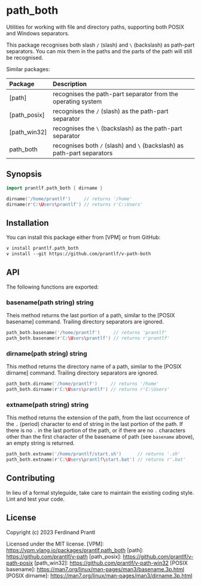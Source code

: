 # path_both

Utilities for working with file and directory paths, supporting both POSIX and Windows separators.

This package recognises both slash `/` (slash) and `\` (backslash) as path-part separators. You can mix them in the paths and the parts of the path will still be recognised.

Similar packages:

| Package      | Description                                                             |
|:-------------|:------------------------------------------------------------------------|
| [path]       | recognises the path-part separator from the operating system            |
| [path_posix] | recognises the `/` (slash) as the path-part separator                   |
| [path_win32] | recognises the `\` (backslash) as the path-part separator               |
| path_both    | recognises both `/` (slash) and `\` (backslash) as path-part separators |

## Synopsis

```go
import prantlf.path_both { dirname }

dirname('/home/prantlf')     // returns '/home'
dirname(r'C:\Users\prantlf') // returns r'C:\Users'
```

## Installation

You can install this package either from [VPM] or from GitHub:

```txt
v install prantlf.path_both
v install --git https://github.com/prantlf/v-path-both
```

## API

The following functions are exported:

### basename(path string) string

Theis method returns the last portion of a path, similar to the [POSIX basename] command. Trailing directory separators are ignored.

```go
path_both.basename('/home/prantlf')     // returns 'prantlf'
path_both.basename(r'C:\Users\prantlf') // returns r'prantlf'
```

### dirname(path string) string

This method returns the directory name of a path, similar to the [POSIX dirname] command. Trailing directory separators are ignored.

```go
path_both.dirname('/home/prantlf')     // returns '/home'
path_both.dirname(r'C:\Users\prantlf') // returns r'C:\Users'
```

### extname(path string) string

This method returns the extension of the path, from the last occurrence of the `.` (period) character to end of string in the last portion of the path. If there is no `.` in the last portion of the path, or if there are no `.` characters other than the first character of the basename of path (see `basename` above), an empty string is returned.

```go
path_both.extname('/home/prantlf/start.sh')      // returns '.sh'
path_both.extname(r'C:\Users\prantlf\start.bat') // returns r'.bat'
```

## Contributing

In lieu of a formal styleguide, take care to maintain the existing coding style. Lint and test your code.

## License

Copyright (c) 2023 Ferdinand Prantl

Licensed under the MIT license.
[VPM]: https://vpm.vlang.io/packages/prantlf.path_both
[path]: https://github.com/prantlf/v-path
[path_posix]: https://github.com/prantlf/v-path-posix
[path_win32]: https://github.com/prantlf/v-path-win32
[POSIX basename]: https://man7.org/linux/man-pages/man3/basename.3p.html
[POSIX dirname]: https://man7.org/linux/man-pages/man3/dirname.3p.html
